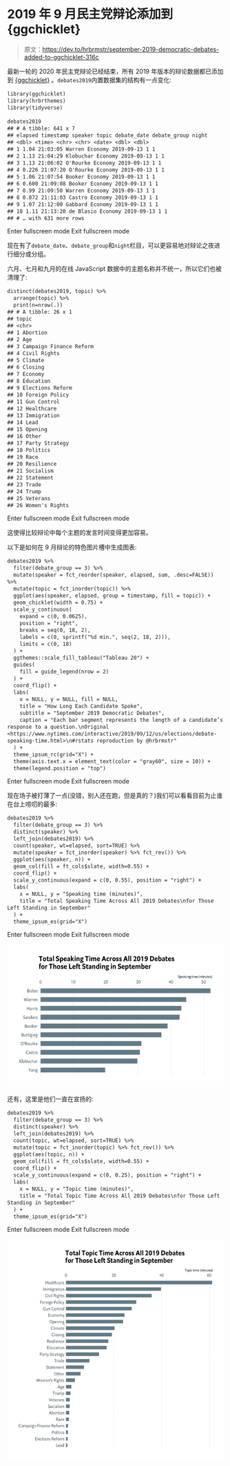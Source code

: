 # 2019 年 9 月民主党辩论添加到{ggchicklet}

> 原文：<https://dev.to/hrbrmstr/september-2019-democratic-debates-added-to-ggchicklet-316c>

最新一轮的 2020 年民主党辩论已经结束，所有 2019 年版本的辩论数据都已添加到 [{ggchicklet}](https://cinc.rud.is/web/packages/ggchicklet/) 。`debates2019`内置数据集的结构有一点变化:

```
library(ggchicklet)
library(hrbrthemes)
library(tidyverse)

debates2019
## # A tibble: 641 x 7
## elapsed timestamp speaker topic debate_date debate_group night
## <dbl> <time> <chr> <chr> <date> <dbl> <dbl>
## 1 1.04 21:03:05 Warren Economy 2019-09-13 1 1
## 2 1.13 21:04:29 Klobuchar Economy 2019-09-13 1 1
## 3 1.13 21:06:02 O'Rourke Economy 2019-09-13 1 1
## 4 0.226 21:07:20 O'Rourke Economy 2019-09-13 1 1
## 5 1.06 21:07:54 Booker Economy 2019-09-13 1 1
## 6 0.600 21:09:08 Booker Economy 2019-09-13 1 1
## 7 0.99 21:09:50 Warren Economy 2019-09-13 1 1
## 8 0.872 21:11:03 Castro Economy 2019-09-13 1 1
## 9 1.07 21:12:00 Gabbard Economy 2019-09-13 1 1
## 10 1.11 21:13:20 de Blasio Economy 2019-09-13 1 1
## # … with 631 more rows 
```

Enter fullscreen mode Exit fullscreen mode

现在有了`debate_date`、`debate_group`和`night`栏目，可以更容易地对辩论之夜进行细分或分组。

六月、七月和九月的在线 JavaScript 数据中的主题名称并不统一，所以它们也被清理了:

```
distinct(debates2019, topic) %>% 
  arrange(topic) %>% 
  print(n=nrow(.))
## # A tibble: 26 x 1
## topic                  
## <chr>                  
## 1 Abortion               
## 2 Age                    
## 3 Campaign Finance Reform
## 4 Civil Rights           
## 5 Climate                
## 6 Closing                
## 7 Economy                
## 8 Education              
## 9 Elections Reform       
## 10 Foreign Policy         
## 11 Gun Control            
## 12 Healthcare             
## 13 Immigration            
## 14 Lead                   
## 15 Opening                
## 16 Other                  
## 17 Party Strategy         
## 18 Politics               
## 19 Race                   
## 20 Resilience             
## 21 Socialism              
## 22 Statement              
## 23 Trade                  
## 24 Trump                  
## 25 Veterans               
## 26 Women's Rights 
```

Enter fullscreen mode Exit fullscreen mode

这使得比较辩论中每个主题的发言时间变得更加容易。

以下是如何在 9 月辩论的特色图片槽中生成图表:

```
debates2019 %>%
  filter(debate_group == 3) %>% 
  mutate(speaker = fct_reorder(speaker, elapsed, sum, .desc=FALSE)) %>%
  mutate(topic = fct_inorder(topic)) %>% 
  ggplot(aes(speaker, elapsed, group = timestamp, fill = topic)) +
  geom_chicklet(width = 0.75) +
  scale_y_continuous(
    expand = c(0, 0.0625),
    position = "right",
    breaks = seq(0, 18, 2),
    labels = c(0, sprintf("%d min.", seq(2, 18, 2))),
    limits = c(0, 18)
  ) +
  ggthemes::scale_fill_tableau("Tableau 20") +
  guides(
    fill = guide_legend(nrow = 2)
  ) +
  coord_flip() +
  labs(
    x = NULL, y = NULL, fill = NULL,
    title = "How Long Each Candidate Spoke",
    subtitle = "September 2019 Democratic Debates",
    caption = "Each bar segment represents the length of a candidate’s response to a question.\nOriginal <https://www.nytimes.com/interactive/2019/09/12/us/elections/debate-speaking-time.html>\n#rstats reproduction by @hrbrmstr"
  ) +
  theme_ipsum_rc(grid="X") +
  theme(axis.text.x = element_text(color = "gray60", size = 10)) +
  theme(legend.position = "top") 
```

Enter fullscreen mode Exit fullscreen mode

现在场子被打薄了一点(没错，别人还在跑，但是真的？)我们可以看看目前为止谁在台上唠叨的最多:

```
debates2019 %>%
  filter(debate_group == 3) %>% 
  distinct(speaker) %>% 
  left_join(debates2019) %>% 
  count(speaker, wt=elapsed, sort=TRUE) %>% 
  mutate(speaker = fct_inorder(speaker) %>% fct_rev()) %>% 
  ggplot(aes(speaker, n)) +
  geom_col(fill = ft_cols$slate, width=0.55) +
  coord_flip() +
  scale_y_continuous(expand = c(0, 0.55), position = "right") +
  labs(
    x = NULL, y = "Speaking time (minutes)",
    title = "Total Speaking Time Across All 2019 Debates\nfor Those Left Standing in September"
  ) +
  theme_ipsum_es(grid="X") 
```

Enter fullscreen mode Exit fullscreen mode

[![](img/d7b46aaa7e9550c616b8316ce430c9b8.png)](https://i0.wp.com/rud.is/b/wp-content/uploads/2019/09/2019-debates-total-time-01.png?ssl=1) 

还有，这里是他们一直在宣扬的:

```
debates2019 %>%
  filter(debate_group == 3) %>% 
  distinct(speaker) %>% 
  left_join(debates2019) %>% 
  count(topic, wt=elapsed, sort=TRUE) %>% 
  mutate(topic = fct_inorder(topic) %>% fct_rev()) %>% 
  ggplot(aes(topic, n)) +
  geom_col(fill = ft_cols$slate, width=0.55) +
  coord_flip() +
  scale_y_continuous(expand = c(0, 0.25), position = "right") +
  labs(
    x = NULL, y = "Topic time (minutes)",
    title = "Total Topic Time Across All 2019 Debates\nfor Those Left Standing in September"
  ) +
  theme_ipsum_es(grid="X") 
```

Enter fullscreen mode Exit fullscreen mode

[![](img/bf8c8a6ba241b3045ce6497707a17780.png)](https://i0.wp.com/rud.is/b/wp-content/uploads/2019/09/2019-debates-topic-total-time-01.png?ssl=1)